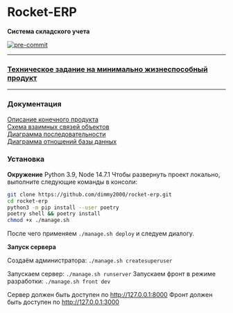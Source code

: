 # Rocket-ERP

**Система складского учета**

[![pre-commit](https://img.shields.io/badge/pre--commit-enabled-brightgreen?logo=pre-commit&logoColor=white)](https://github.com/pre-commit/pre-commit)

---

 ### [Техническое задание на минимально жизнеспособный продукт](docs/MVP.md)

---

### Документация

[Описание конечного продукта](docs/Specification.md)<br>
[Схема взаимных связей объектов](docs/uml/rocket-erp-diagram.png)<br>
[Диаграмма последовательности](docs/uml/rocket-erp-sequence-diagram.png)<br>
[Диаграмма отношений базы данных](docs/uml/rocket-erp-db-relationship-diagram.png)<br>

### Установка


**Окружение** Python 3.9, Node 14.7.1
Чтобы развернуть проект локально, выполните следующие команды в консоли:
```bash
git clone https://github.com/dimmy2000/rocket-erp.git
cd rocket-erp
python3 -m pip install --user poetry
poetry shell && poetry install
chmod +x ./manage.sh
```
После чего применяем <code>./manage.sh deploy</code> и следуем диалогу.


**Запуск сервера**

Создаём администратора: <code>./manage.sh createsuperuser</code>

Запускаем сервер: <code>./manage.sh runserver</code>
Запускаем фронт в режиме разработки: <code>./manage.sh front dev</code>

Сервер должен быть доступен по http://127.0.0.1:8000
Фронт должен быть доступен по http://127.0.0.1:3000


